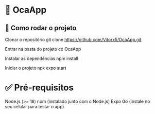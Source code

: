 # 📱 OcaApp

## 🚀 Como rodar o projeto

Clonar o repositório
git clone https://github.com/Vitorx5/OcaApp.git

Entrar na pasta do projeto
cd OcaApp

Instalar as dependências
npm install

Iniciar o projeto
npx expo start

# ✅ Pré-requisitos

Node.js (>= 18)
npm (instalado junto com o Node.js)
Expo Go (instale no seu celular para testar o app)
